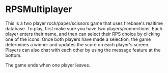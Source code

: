 # RPSMultiplayer

This is a two player rock/paper/scissors game that uses firebase's realtime database.  To play, first make sure you have two players/connections.  Each player enters their name, and then can select their RPS choice by clicking one of the icons.  Once both players have made a selection, the game determines a winner and updates the score on each player's screen.  Players can also chat with each other by using the message feature at the bottom.

The game ends when one player leaves.  
